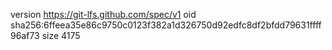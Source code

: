 version https://git-lfs.github.com/spec/v1
oid sha256:6ffeea35e86c9750c0123f382a1d326750d92edfc8df2bfdd79631ffff96af73
size 4175
